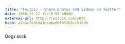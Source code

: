 ```yaml
---
title: "Twitpic - Share photos and videos on Twitter"
date: 2008-12-12 19:10:57 +0000
external-url: http://twitpic.com/s8f3
hash: a2d3c7b56da1baabad9f45363cc516d8
---
```


Dogs suck. 
